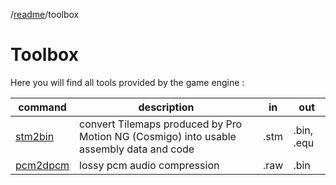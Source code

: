 /[readme]/toolbox

# Toolbox
Here you will find all tools provided by the game engine :

|command|description|in|out|
|-|-|-|-|
|[stm2bin][stm2bin]|convert Tilemaps produced by Pro Motion NG (Cosmigo) into usable assembly data and code|.stm|.bin, .equ|
|[pcm2dpcm][pcm2dpcm]|lossy pcm audio compression|.raw|.bin|

[stm2bin]: ../toolbox/graphics/tilemap/stm/readme.md
[png2bin]: ../toolbox/graphics/tilemap/stm/readme.md
[leanscroll]: ../toolbox/graphics/tilemap/leanscroll/readme.md
[pcm2dpcm]: ../toolbox/third-party/src/audio/dpcm/readme.md

[readme]: ../readme.md